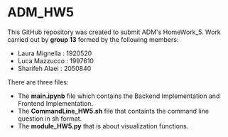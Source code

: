 # ADM_HW5

This GitHub repository was created to submit ADM's HomeWork_5. Work carried out by **group 13** formed by the following members:

- Laura Mignella : 1920520
- Luca Mazzucco : 1997610
- Sharifeh Alaei : 2050840

There are three files:

* The **main.ipynb** file which contains the Backend Implementation and Frontend Implementation.
* The **CommandLine_HW5.sh** file that containts the command line question in sh format.
* The **module_HW5.py**  that is about visualization functions.
